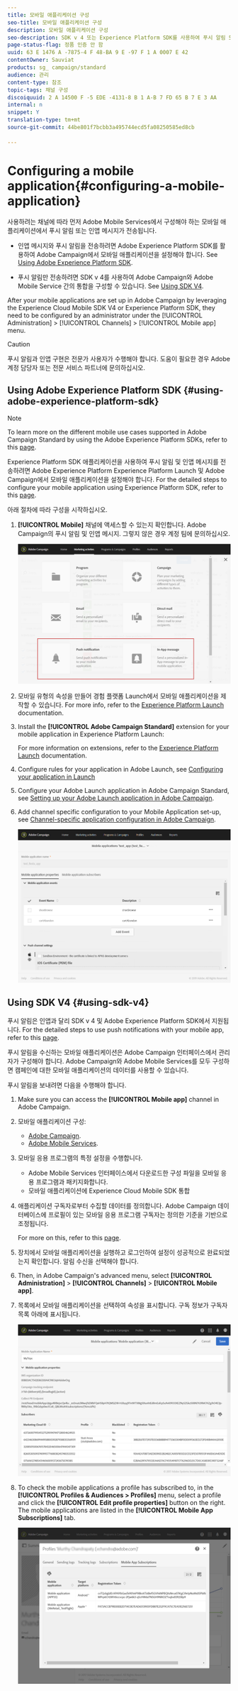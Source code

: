 ```yaml
---
title: 모바일 애플리케이션 구성
seo-title: 모바일 애플리케이션 구성
description: 모바일 애플리케이션 구성
seo-description: SDK v 4 또는 Experience Platform SDK를 사용하여 푸시 알림 또는 인앱 메시지를 보내도록 Adobe Campaign를 구성하는 방법을 알아봅니다.
page-status-flag: 정품 인증 안 함
uuid: 63 E 1476 A -7875-4 F 48-BA 9 E -97 F 1 A 0007 E 42
contentOwner: Sauviat
products: sg_ campaign/standard
audience: 관리
content-type: 참조
topic-tags: 채널 구성
discoiquuid: 2 A 14500 F -5 EDE -4131-8 B 1 A-B 7 FD 65 B 7 E 3 AA
internal: n
snippet: Y
translation-type: tm+mt
source-git-commit: 44be801f7bcbb3a495744ecd5fa08250585ed8cb

---
```



# Configuring a mobile application{#configuring-a-mobile-application}

사용하려는 채널에 따라 먼저 Adobe Mobile Services에서 구성해야 하는 모바일 애플리케이션에서 푸시 알림 또는 인앱 메시지가 전송됩니다.

* 인앱 메시지와 푸시 알림을 전송하려면 Adobe Experience Platform SDK를 활용하여 Adobe Campaign에서 모바일 애플리케이션을 설정해야 합니다. See [Using Adobe Experience Platform SDK](#using-adobe-experience-platform-sdk).

* 푸시 알림만 전송하려면 SDK v 4를 사용하여 Adobe Campaign와 Adobe Mobile Service 간의 통합을 구성할 수 있습니다. See [Using SDK V4](#using-sdk-v4).

After your mobile applications are set up in Adobe Campaign by leveraging the Experience Cloud Mobile SDK V4 or Experience Platform SDK, they need to be configured by an administrator under the [!UICONTROL Administration] &gt; [!UICONTROL Channels] &gt; [!UICONTROL Mobile app] menu.

>[!CAUTION]
>
>푸시 알림과 인앱 구현은 전문가 사용자가 수행해야 합니다. 도움이 필요한 경우 Adobe 계정 담당자 또는 전문 서비스 파트너에 문의하십시오.

## Using Adobe Experience Platform SDK {#using-adobe-experience-platform-sdk}

>[!NOte]
>
>To learn more on the different mobile use cases supported in Adobe Campaign Standard by using the Adobe Experience Platform SDKs, refer to this [page](https://helpx.adobe.com/campaign/kb/configure-launch-rules-acs-use-cases.html).

Experience Platform SDK 애플리케이션을 사용하여 푸시 알림 및 인앱 메시지를 전송하려면 Adobe Experience Platform Experience Platform Launch 및 Adobe Campaign에서 모바일 애플리케이션을 설정해야 합니다. For the detailed steps to configure your mobile application using Experience Platform SDK, refer to this [page](https://helpx.adobe.com/campaign/kb/configuring-app-sdkv4.html).

아래 절차에 따라 구성을 시작하십시오.

1. **[!UICONTROL Mobile]** 채널에 액세스할 수 있는지 확인합니다. Adobe Campaign의 푸시 알림 및 인앱 메시지. 그렇지 않은 경우 계정 팀에 문의하십시오.

   ![](assets/launch_1.png)

1. 모바일 유형의 속성을 만들어 경험 플랫폼 Launch에서 모바일 애플리케이션을 제작할 수 있습니다. For more info, refer to the [Experience Platform Launch](https://aep-sdks.gitbook.io/docs/getting-started/create-a-mobile-property#create-a-new-mobile-property) documentation.
1. Install the **[!UICONTROL Adobe Campaign Standard]** extension for your mobile application in Experience Platform Launch:

   For more information on extensions, refer to the [Experience Platform Launch](https://aep-sdks.gitbook.io/docs/using-mobile-extensions/adobe-campaign-standard) documentation.

1. Configure rules for your application in Adobe Launch, see [Configuring your application in Launch](https://helpx.adobe.com/campaign/kb/config-app-in-launch.html#Step1Createdataelements)
1. Configure your Adobe Launch application in Adobe Campaign Standard, see [Setting up your Adobe Launch application in Adobe Campaign](https://helpx.adobe.com/campaign/kb/configuring-app-sdk.html#SettingupyourAdobeLaunchapplicationinAdobeCampaign).
1. Add channel specific configuration to your Mobile Application set-up, see [Channel-specific application configuration in Adobe Campaign](https://helpx.adobe.com/campaign/kb/configuring-app-sdk.html#ChannelspecificapplicationconfigurationinAdobeCampaign).

   ![](assets/launch_2.png)

## Using SDK V4 {#using-sdk-v4}

푸시 알림은 인앱과 달리 SDK v 4 및 Adobe Experience Platform SDK에서 지원됩니다. For the detailed steps to use push notifications with your mobile app, refer to this [page](https://helpx.adobe.com/campaign/kb/configuring-app-sdkv4.html).

푸시 알림을 수신하는 모바일 애플리케이션은 Adobe Campaign 인터페이스에서 관리자가 구성해야 합니다. Adobe Campaign와 Adobe Mobile Services를 모두 구성하면 캠페인에 대한 모바일 애플리케이션의 데이터를 사용할 수 있습니다.

푸시 알림을 보내려면 다음을 수행해야 합니다.

1. Make sure you can access the **[!UICONTROL Mobile app]** channel in Adobe Campaign.
1. 모바일 애플리케이션 구성:

   * [Adobe Campaign](https://helpx.adobe.com/campaign/kb/configuring-app-sdkv4.html#SettingupamobileapplicationinAdobeCampaign).
   * [Adobe Mobile Services](https://helpx.adobe.com/campaign/kb/configuring-app-sdkv4.html#ConfiguringamobileapplicationinAdobeMobileServices).

1. 모바일 응용 프로그램의 특정 설정을 수행합니다.

   * Adobe Mobile Services 인터페이스에서 다운로드한 구성 파일을 모바일 응용 프로그램과 패키지화합니다.
   * 모바일 애플리케이션에 Experience Cloud Mobile SDK 통합

1. 애플리케이션 구독자로부터 수집할 데이터를 정의합니다. Adobe Campaign 데이터베이스에 프로필이 있는 모바일 응용 프로그램 구독자는 정의한 기준을 기반으로 조정됩니다.

   For more on this, refer to this [page](https://helpx.adobe.com/campaign/kb/configuring-app-sdkv4.html#Collectingsubscribersdatafromamobileapplication).

1. 장치에서 모바일 애플리케이션을 실행하고 로그인하여 설정이 성공적으로 완료되었는지 확인합니다. 알림 수신을 선택해야 합니다.
1. Then, in Adobe Campaign's advanced menu, select **[!UICONTROL Administration]** &gt; **[!UICONTROL Channels]** &gt; **[!UICONTROL Mobile app]**.
1. 목록에서 모바일 애플리케이션을 선택하여 속성을 표시합니다. 구독 정보가 구독자 목록 아래에 표시됩니다.

   ![](assets/push_notif_mobile_app.png)

1. To check the mobile applications a profile has subscribed to, in the **[!UICONTROL Profiles & Audiences > Profiles]** menu, select a profile and click the **[!UICONTROL Edit profile properties]** button on the right. The mobile applications are listed in the **[!UICONTROL Mobile App Subscriptions]** tab.

   ![](assets/push_notif_subscriptions.png)